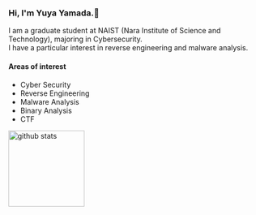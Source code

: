 ### Hi, I'm Yuya Yamada.👋
I am a graduate student at NAIST (Nara Institute of Science and Technology), majoring in Cybersecurity.  
I have a particular interest in reverse engineering and malware analysis.

#### Areas of interest
- Cyber Security
- Reverse Engineering
- Malware Analysis
- Binary Analysis
- CTF

<p align="left"> 
  <img alt="github stats" height="150px" src="https://github-readme-stats-clone-alpha-indol.vercel.app/api?username=rfLENtlr&count_private=true" />
<!--   <img alt="pin_repo" height="150px" src="https://github-readme-stats-clone-alpha-indol.vercel.app/api/pin/?username=rfLENtlr&repo=ctf_practice&show_owner=true" /> -->
</p>

<!--
**rfLENtlr/rfLENtlr** is a ✨ _special_ ✨ repository because its `README.md` (this file) appears on your GitHub profile.

Here are some ideas to get you started:

- 🔭 I’m currently working on ...
- 🌱 I’m currently learning ...
- 👯 I’m looking to collaborate on ...
- 🤔 I’m looking for help with ...
- 💬 Ask me about ...
- 📫 How to reach me: ...
- 😄 Pronouns: ...
- ⚡ Fun fact: ...
-->
